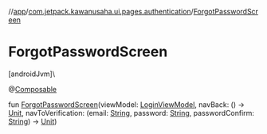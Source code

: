 //[app](../../index.md)/[com.jetpack.kawanusaha.ui.pages.authentication](index.md)/[ForgotPasswordScreen](-forgot-password-screen.md)

# ForgotPasswordScreen

[androidJvm]\

@[Composable](https://developer.android.com/reference/kotlin/androidx/compose/runtime/Composable.html)

fun [ForgotPasswordScreen](-forgot-password-screen.md)(viewModel: [LoginViewModel](../com.jetpack.kawanusaha.main/-login-view-model/index.md), navBack: () -&gt; [Unit](https://kotlinlang.org/api/latest/jvm/stdlib/kotlin/-unit/index.html), navToVerification: (email: [String](https://kotlinlang.org/api/latest/jvm/stdlib/kotlin/-string/index.html), password: [String](https://kotlinlang.org/api/latest/jvm/stdlib/kotlin/-string/index.html), passwordConfirm: [String](https://kotlinlang.org/api/latest/jvm/stdlib/kotlin/-string/index.html)) -&gt; [Unit](https://kotlinlang.org/api/latest/jvm/stdlib/kotlin/-unit/index.html))
